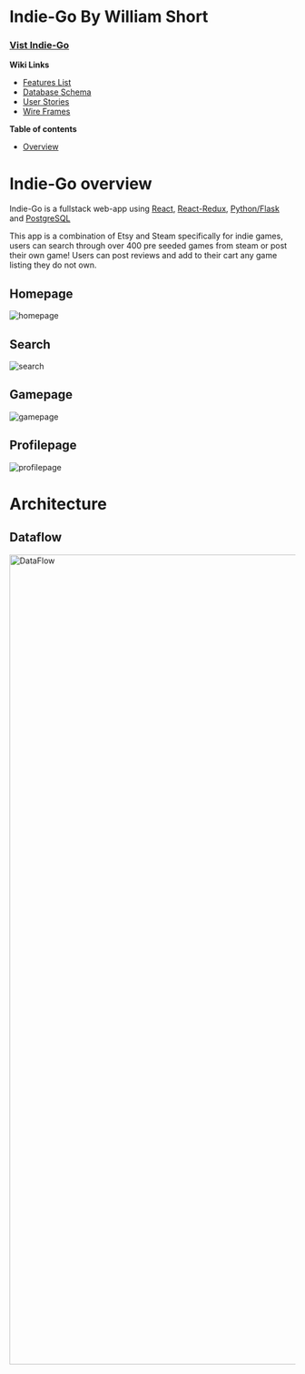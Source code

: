 

# Indie-Go By William Short

### [Vist Indie-Go](https://harmony-io.herokuapp.com) 


**Wiki Links**
* [Features List](https://github.com/will-short/Indie-Go/wiki/Features-List)
* [Database Schema](https://github.com/will-short/Indie-Go/wiki/Database-Schema) 
* [User Stories](https://github.com/will-short/Indie-Go/wiki/User-Stories)
* [Wire Frames](https://github.com/will-short/Indie-Go/wiki/Wire-Frames)

**Table of contents**
* [Overview](#overview)


<a name="overview"></a>
# Indie-Go overview
Indie-Go is a fullstack web-app using [React](https://reactjs.org/), [React-Redux](https://react-redux.js.org/), [Python/Flask](https://flask.palletsprojects.com/en/2.0.x/) and [PostgreSQL](https://www.postgresql.org/)  

This app is a combination of Etsy and Steam specifically for indie games, users can search through over 400 pre seeded games from steam or post their own game!  Users can post reviews and add to their cart any game listing they do not own.

## Homepage

![homepage](https://user-images.githubusercontent.com/16979047/147788337-8f00111f-8d14-41e2-94ef-a2c3e5658ca4.gif)

## Search

![search](https://user-images.githubusercontent.com/16979047/147788699-f2a7b1c2-afc1-4be8-9b58-ce8ab265e5ce.gif)

## Gamepage

![gamepage](https://user-images.githubusercontent.com/16979047/147789009-bd2e20dd-695b-425b-8ff7-5317e22c4b09.gif)

## Profilepage

![profilepage](https://user-images.githubusercontent.com/16979047/147789132-39d33f57-5ca0-4dc4-aeb7-81143b267324.gif)

# Architecture

## Dataflow

<img width="1424" alt="DataFlow" src="https://user-images.githubusercontent.com/16979047/147791443-9a71c887-726b-430f-b8af-f2e43c1c41ec.png">
